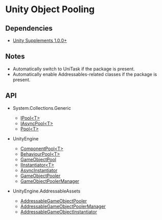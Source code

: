 # Unity Object Pooling

## Dependencies

- [Unity Supplements 1.0.0+](https://openupm.com/packages/com.laicasaane.unity-supplements/)

## Notes

- Automatically switch to UniTask if the package is present.
- Automatically enable Addressables-related classes if the package is present.

## API
- System.Collections.Generic
    - [IPool\<T>](https://github.com/grashaar/Unity.ObjectPooling/blob/master/System.Collections.Generic/IPool.cs)
    - [IAsyncPool\<T>](https://github.com/grashaar/Unity.ObjectPooling/blob/master/System.Collections.Generic/IAsyncPool.cs)
    - [Pool\<T>](https://github.com/grashaar/Unity.ObjectPooling/blob/master/System.Collections.Generic/Pool.cs)

- UnityEngine
    - [ComponentPool\<T>](https://github.com/grashaar/Unity.ObjectPooling/blob/master/UnityEngine/ComponentPool.cs)
    - [BehaviourPool\<T>](https://github.com/grashaar/Unity.ObjectPooling/blob/master/UnityEngine/BehaviourPool.cs)
    - [GameObjectPool](https://github.com/grashaar/Unity.ObjectPooling/blob/master/UnityEngine/GameObjectPool.cs)
    - [IInstantiator\<T>](https://github.com/grashaar/Unity.ObjectPooling/blob/master/UnityEngine/IInstantiator.cs)
    - [AsyncInstantiator](https://github.com/grashaar/Unity.ObjectPooling/blob/master/UnityEngine/AsyncInstantiator.cs)
    - [GameObjectPooler](https://github.com/grashaar/Unity.ObjectPooling/blob/master/UnityEngine/GameObjectPooler.cs)
    - [GameObjectPoolerManager](https://github.com/grashaar/Unity.ObjectPooling/blob/master/UnityEngine/GameObjectPoolerManager.cs)

- UnityEngine.AddressableAssets
    - [AddressableGameObjectPooler](https://github.com/grashaar/Unity.ObjectPooling/blob/master/UnityEngine.Addressables/AddressableGameObjectPooler.cs)
    - [AddressableGameObjectPoolerManager](https://github.com/grashaar/Unity.ObjectPooling/blob/master/UnityEngine.Addressables/AddressableGameObjectPoolerManager.cs)
    - [AddressableGameObjectInstantiator](https://github.com/grashaar/Unity.ObjectPooling/blob/master/UnityEngine.Addressables/AddressableGameObjectInstantiator.cs)